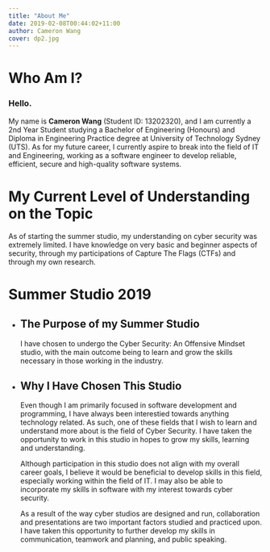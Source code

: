 ```yaml
---
title: "About Me"
date: 2019-02-08T00:44:02+11:00
author: Cameron Wang
cover: dp2.jpg
---
```

# Who Am I?
### Hello.
My name is **Cameron Wang** (Student ID: 13202320), and I am currently a 2nd Year Student studying a Bachelor of Engineering (Honours) and Diploma in Engineering Practice degree at University of Technology Sydney (UTS).
As for my future career, I currently aspire to break into the field of IT and Engineering, working as a software engineer to develop reliable, efficient, secure and high-quality software systems.

# My Current Level of Understanding on the Topic
As of starting the summer studio, my understanding on cyber security was extremely limited. I have knowledge on very basic and beginner aspects of security, through my participations of Capture The Flags (CTFs) and 
through my own research.

# Summer Studio 2019
 - ## The Purpose of my Summer Studio
	I have chosen to undergo the Cyber Security: An Offensive Mindset studio, with the main outcome being to learn and grow the skills necessary in those working in the industry.

 - ## Why I Have Chosen This Studio
	Even though I am primarily focused in software development and programming, I have always been interestied towards anything technology related. As such, one of these fields that I wish to learn and understand more about
	is the field of Cyber Security. I have taken the opportunity to work in this studio in hopes to grow my skills, learning and understanding.

	Although participation in this studio does not align with my overall career goals, I believe it would be beneficial to develop skills in this field, especially working within the field of IT. I may also be able
	to incorporate my skills in software with my interest towards cyber security.

	As a result of the way cyber studios are designed and run, collaboration and presentations are two important factors studied and practiced upon. I have taken this opportunity to further develop my skills in communication,
	teamwork and planning, and public speaking.
